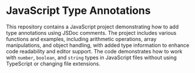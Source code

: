 # JavaScript Type Annotations

This repository contains a JavaScript project demonstrating how to add type annotations using JSDoc comments. The project includes various functions and examples, including arithmetic operations, array manipulations, and object handling, with added type information to enhance code readability and editor support. The code demonstrates how to work with `number`, `boolean`, and `string` types in JavaScript files without using TypeScript or changing file extensions.
